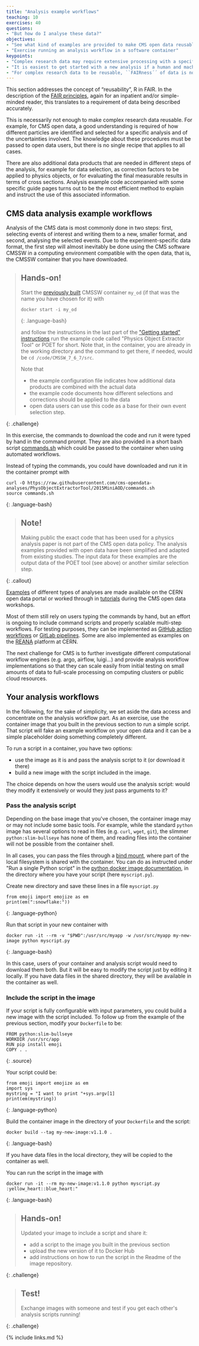 ```yaml
---
title: "Analysis example workflows"
teaching: 10
exercises: 40
questions:
- "But how do I analyse these data?"
objectives:
- "See what kind of examples are provided to make CMS open data reusable"
- "Exercise running an analysis workflow in a software container"
keypoints:
- "Complex research data may require extensive processing with a specific set of software tools in a specific environment."
- "It is easiest to get started with a new analysis if a human and machine-readable analysis example workflow is available."
- "For complex research data to be reusable, ``FAIRness´´ of data is not enough: the example workflows to work on these data need to be FAIR as well."
---
```


This section addresses the concept of “reusability”, R in FAIR. In the description of the [FAIR principles](https://www.go-fair.org/fair-principles/), again for an inpatient and/or simple-minded reader, this translates to a requirement of data being described accurately.

This is necessarily not enough to make complex research data reusable. For example, for CMS open data, a good understanding is required of how different particles are identified and selected for a specific analysis and of the uncertainties involved. The knowledge about these procedures must be passed to open data users, but there is no single recipe that applies to all cases.

There are also additional data products that are needed in different steps of the analysis, for example for data selection,
as correction factors to be applied to physics objects, or for evaluating the final measurable
results in terms of cross sections. Analysis example code accompanied with some specific guide pages turns out to be the most efficient method to explain and instruct the use of this associated information.

## CMS data analysis example workflows

Analysis of the CMS data is most commonly done in two steps: first, selecting events of
interest and writing them to a new, smaller format, and second, analysing the selected events.
Due to the experiment-specific data format, the first step will almost inevitably be done using
the CMS software CMSSW in a computing environment compatible with the open data, that is, the CMSSW container that you have downloaded.

> ## Hands-on!
>
> Start the [previously built](https://katilp.github.io/opendata-howto-docker-pre-exercise/03-docker-for-cms-opendata/#start-a-cmssw-open-data-container) CMSSW container `my_od` (if that was the name you have chosen for it) with
>
> ~~~
> docker start -i my_od
> ~~~
> {: .language-bash}
>
> and follow the instructions in the last part of the ["Getting started" instructions](http://opendata.cern.ch/docs/cms-getting-started-2015#nice) run the example code called "Physics Object Extractor Tool" or POET for short. Note that, in the container, you are already in the working directory and the command to get there, if needed, would be `cd /code/CMSSW_7_6_7/src`.
>
> Note that
> 
> - the example configuration file indicates how additional data products are combined with the actual data
> - the example code documents how different selections and corrections should be applied to the data
> - open data users can use this code as a base for their own event selection step.
>
{: .challenge}

In this exercise, the commands to download the code and run it were typed by hand in the command prompt. They are also provided in a short bash script [commands.sh](https://github.com/cms-opendata-analyses/PhysObjectExtractorTool/blob/2015MiniAOD/commands.sh) which could be passed to the container when using automated workflows.

Instead of typing the commands, you could have downloaded and run it in the container prompt with

~~~
curl -O https://raw.githubusercontent.com/cms-opendata-analyses/PhysObjectExtractorTool/2015MiniAOD/commands.sh
source commands.sh
~~~
{: .language-bash}

> ## Note!
>
> Making public the exact code that has been used for a physics analysis paper is not part of the CMS open data policy. The analysis examples provided with open data have been simplified and adapted from existing studies. The input data for these examples are the output data of the POET tool (see above) or another similar selection step.
>
{: .callout}

[Examples](http://opendata.cern.ch/search?page=1&size=20&q=&experiment=CMS&subtype=Analysis&type=Software) of different types of analyses are made available on the CERN open data portal or worked through in [tutorials](https://cms-opendata-workshop.github.io/workshop2022-lesson-ttbarljetsanalysis/) during the CMS open data workshops.

Most of them still rely on users typing the commands by hand, but an effort is ongoing to include command scripts and properly scalable multi-step workflows. For testing purposes, they can be implemented as [GitHub action workflows](https://docs.github.com/en/actions/learn-github-actions/understanding-github-actions) or [GitLab pipelines](https://docs.gitlab.com/ee/ci/pipelines/). Some are also implemented as examples on the [REANA](https://reanahub.io/) platform at CERN.

The next challenge for CMS is to further investigate different computational workflow engines (e.g. argo, airflow, luigi...) and provide analysis workflow implementations so that they can scale easily from initial testing on small amounts of data to full-scale processing on computing clusters or public cloud resources. 

## Your analysis workflows

In the following, for the sake of simplicity, we set aside the data access and concentrate on the analysis workflow part. As an exercise, use the container image that you built in the previous section to run a simple script. That script will fake an example workflow on your open data and it can be a simple placeholder doing something completely different. 

To run a script in a container, you have two options:

- use the image as it is and pass the analysis script to it (or download it there)
- build a new image with the script included in the image.

The choice depends on how the users would use the analysis script: would they modify it extensively or would they just pass arguments to it?

### Pass the analysis script

Depending on the base image that you've chosen, the container image may or may not include some basic tools. For example, while the standard `python` image has several options to read in files (e.g. `curl`, `wget`, `git`), the slimmer `python:slim-bullseye` has none of them, and reading files into the container will not be possible from the container shell.

In all cases, you can pass the files through a [bind mount](https://docs.docker.com/storage/bind-mounts/), where part of the local filesystem is shared with the container. You can do as instructed under "Run a single Python script" in the [python docker image documentation](https://hub.docker.com/_/python), in the directory where you have your script (here `myscript.py`).

Create new directory and save these lines in a file `myscript.py`

~~~
from emoji import emojize as em
print(em(":snowflake:"))
~~~
{: .language-python}

Run that script in your new container with

~~~
docker run -it --rm -v "$PWD":/usr/src/myapp -w /usr/src/myapp my-new-image python myscript.py
~~~
{: .language-bash}

In this case, users of your container and analysis script would need to download them both. But it will be easy to modify the script just by editing it locally. If you have data files in the shared directory, they will be available in the container as well.

### Include the script in the image

If your script is fully configurable with input parameters, you could build a new image with the script included. To follow up from the example of the previous section, modify your `Dockerfile` to be:

~~~
FROM python:slim-bullseye
WORKDIR /usr/src/app
RUN pip install emoji
COPY . .
~~~
{: .source}

Your script could be:

~~~
from emoji import emojize as em
import sys
mystring = "I want to print "+sys.argv[1]
print(em(mystring))
~~~
{: .language-python}

Build the container image in the directory of your `Dockerfile` and the script:

~~~
docker build --tag my-new-image:v1.1.0 .
~~~
{: .language-bash}

If you have data files in the local directory, they will be copied to the container as well.

You can run the script in the image with

~~~
docker run -it --rm my-new-image:v1.1.0 python myscript.py :yellow_heart::blue_heart:"
~~~
{: .language-bash}

> ## Hands-on!
>
> Updated your image to include a script and share it:
> - add a script to the image you built in the previous section
> - upload the new version of it to Docker Hub
> - add instructions on how to run the script in the Readme of the image repository.
>
{: .challenge}

> ## Test!
>
> Exchange images with someone and test if you get each other's analysis scripts running!
>
{: .challenge}

{% include links.md %}
